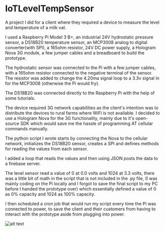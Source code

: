 # IoTLevelTempSensor
A project I did for a client where they required a device to measure the level and temperature of a milk vat.

I used a Raspberry Pi Model 3 B+, an industrial 24V hydrostatic pressure sensor, a DS18B20 temperature sensor, an MCP3008 analog to digital converter(with SPI), a 165ohm resistor, 24V DC power supply, a Hologram Nova 3G module, a few jumper cables and a breadboard to build the prototype.

The hydrostatic sensor was connected to the Pi with a few jumper cables, with a 165ohm resistor connected to the negative terminal of the sensor. The resistor was added to change the 4.20ma signal loop to a 3.3v signal in for the MCP3008 (otherwise the Pi would fry).

The DS18B20 was connected directly to the Raspberry Pi with the help of some tutorials.

The device required 3G network capabilities as the client's intention was to distribute the devices to rural farms where WiFi is not available. I decided to use a Hologram Nova for the 3G functionality, mainly due to it's open-source SDK which would save me the hassle of programming AT cellular commands manually.

The python script I wrote starts by connecting the Nova to the cellular network, initializes the DS18B20 sensor, creates a SPI and defines methods for reading the values from each sensor.

I added a loop that reads the values and then using JSON posts the data to a firebase server.

The level sensor read a value of 0 at 0.0 volts and 1024 at 3.3 volts, there was a little bit of math in the script that is not included in the .py file, (I was mainly coding on the Pi locally and I forgot to save the final script to my PC before I handed the prototype over) which essentially defined a value of 0 as 0% capacity and 1024 as 100% capacity.

I then scheduled a cron job that would run my script every time the Pi was connected to power, to save the client and their customers from having to interact with the prototype aside from plugging into power.

![alt text](https://github.com/milanbaco/IoTLevelTempSensor/103840207_820119688733747_9049998624980320457_n.jpg?raw=true)




